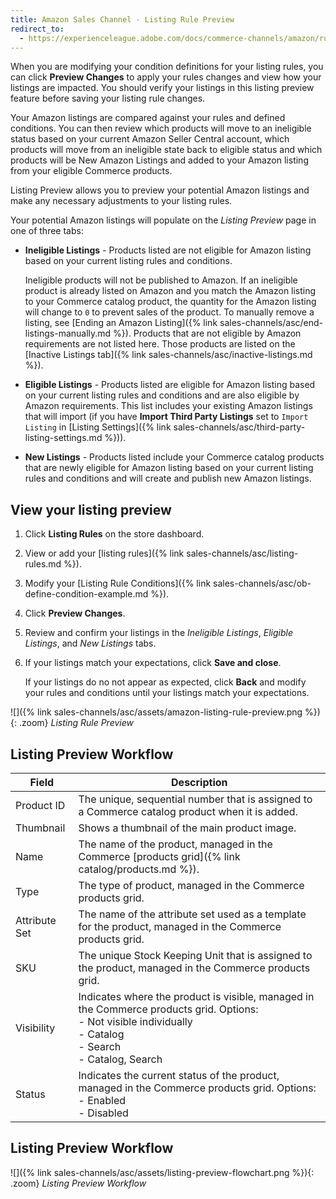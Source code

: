 ```yaml
---
title: Amazon Sales Channel - Listing Rule Preview
redirect_to:
  - https://experienceleague.adobe.com/docs/commerce-channels/amazon/rules/listing-rules.html
---
```


When you are modifying your condition definitions for your listing rules, you can click **Preview Changes** to apply your rules changes and view how your listings are impacted. You should verify your listings in this listing preview feature before saving your listing rule changes.

Your Amazon listings are compared against your rules and defined conditions. You can then review which products will move to an ineligible status based on your current Amazon Seller Central account, which products will move from an ineligible state back to eligible status and which products will be New Amazon Listings and added to your Amazon listing from your eligible Commerce products.

Listing Preview allows you to preview your potential Amazon listings and make any necessary adjustments to your listing rules.

Your potential Amazon listings will populate on the _Listing Preview_ page in one of three tabs:

- **Ineligible Listings** - Products listed are not eligible for Amazon listing based on your current listing rules and conditions.

   Ineligible products will not be published to Amazon. If an ineligible product is already listed on Amazon and you match the Amazon listing to your Commerce catalog product, the quantity for the Amazon listing will change to `0` to prevent sales of the product. To manually remove a listing, see [Ending an Amazon Listing]({% link sales-channels/asc/end-listings-manually.md %}). Products that are not eligible by Amazon requirements are not listed here. Those products are listed on the [Inactive Listings tab]({% link sales-channels/asc/inactive-listings.md %}).

- **Eligible Listings** - Products listed are eligible for Amazon listing based on your current listing rules and conditions and are also eligible by Amazon requirements. This list includes your existing Amazon listings that will import (if you have **Import Third Party Listings** set to `Import Listing` in [Listing Settings]({% link sales-channels/asc/third-party-listing-settings.md %})).

- **New Listings** - Products listed include your Commerce catalog products that are newly eligible for Amazon listing based on your current listing rules and conditions and will create and publish new Amazon listings.

## View your listing preview

1. Click **Listing Rules** on the store dashboard.

1. View or add your [listing rules]({% link sales-channels/asc/listing-rules.md %}).

1. Modify your [Listing Rule Conditions]({% link sales-channels/asc/ob-define-condition-example.md %}).

1. Click **Preview Changes**.

1. Review and confirm your listings in the _Ineligible Listings_, _Eligible Listings_, and _New Listings_ tabs.

1. If your listings match your expectations, click **Save and close**.

    If your listings do no not appear as expected, click **Back** and modify your rules and conditions until your listings match your expectations.

![]({% link sales-channels/asc/assets/amazon-listing-rule-preview.png %}){: .zoom}
_Listing Rule Preview_

## Listing Preview Workflow

|Field|Description|
|--- |--- |
|Product ID |The unique, sequential number that is assigned to a Commerce catalog product when it is added. |
|Thumbnail |Shows a thumbnail of the main product image. |
|Name |The name of the product, managed in the Commerce [products grid]({% link catalog/products.md %}). |
|Type |The type of product, managed in the Commerce products grid. |
|Attribute Set |The name of the attribute set used as a template for the product, managed in the Commerce products grid. |
|SKU |The unique Stock Keeping Unit that is assigned to the product, managed in the Commerce products grid. |
|Visibility |Indicates where the product is visible, managed in the Commerce products grid. Options:<br/>- Not visible individually<br/>- Catalog<br/>- Search<br/>- Catalog, Search |
|Status |Indicates the current status of the product, managed in the Commerce products grid. Options:<br/>- Enabled<br/>- Disabled |

## Listing Preview Workflow

![]({% link sales-channels/asc/assets/listing-preview-flowchart.png %}){: .zoom}
_Listing Preview Workflow_

